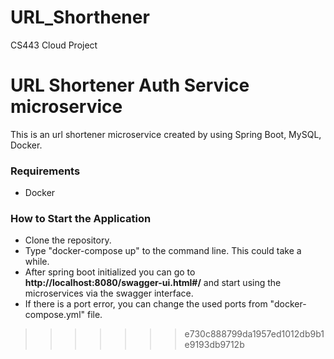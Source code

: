
# URL_Shorthener
CS443 Cloud Project

# URL Shortener Auth Service microservice

This is an url shortener microservice created by using Spring Boot, MySQL, Docker.

### Requirements
- Docker

### How to Start the Application

- Clone the repository. 
- Type "docker-compose up" to the command line. This could take a while.
- After spring boot initialized you can go to **http://localhost:8080/swagger-ui.html#/** and start using the microservices via the swagger interface.
- If there is a port error, you can change the used ports from "docker-compose.yml" file.
>>>>>>> e730c888799da1957ed1012db9b1e9193db9712b
